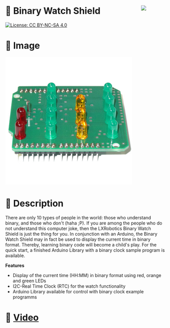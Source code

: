 <a href="https://lxrobotics.com/"><img align="right" src="https://assets.lxrobotics.com/logo-old/lxrobotics.png" width="15%"></a>
💾 Binary Watch Shield
======================

[![License: CC BY-NC-SA 4.0](https://img.shields.io/badge/License-CC%20BY--NC--SA%204.0-lightgrey.svg)](http://creativecommons.org/licenses/by-nc-sa/4.0/)

# 📸 Image

![LXRobotics P15 BinaryWatchShield](images/binary-watch-shield-side-small.JPG)

# 📂 Description

There are only 10 types of people in the world: those who understand binary, and those who don't (haha ;P). If you are among the people who do not understand this computer joke, then the LXRobotics Binary Watch Shield is just the thing for you. In conjunction with an Arduino, the Binary Watch Shield may in fact be used to display the current time in binary format. Thereby, learning binary code will become a child's play. For the quick start, a finished Arduino Library with a binary clock sample program is available.

**Features**

* Display of the current time (HH:MM) in binary format using red, orange and green LEDs
* I2C-Real Time Clock  (RTC) for the watch functionality
* Arduino Library available for control with binary clock example programms

# 🎥 [Video](images/binary_watch_shield_demo.mp4)
